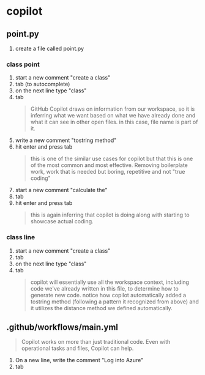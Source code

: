 # copilot

## point.py
1. create a file called point.py

### class point
1. start a new comment "create a class"
1. tab (to autocomplete)
1. on the next line type "class"
1. tab
    > GitHub Copilot draws on information from our workspace, so it is inferring what we want based on what we have already done and what it can see in other open files. in this case, file name is part of it.
1. write a new comment "tostring method"
1. hit enter and press tab
    > this is one of the similar use cases for copilot but that this is one of the most common and most effective. Removing boilerplate work, work that is needed but boring, repetitive and not "true coding"
1. start a new comment "calculate the"
1. tab
1. hit enter and press tab
    > this is again inferring that copilot is doing along with starting to showcase actual coding.

### class line
1. start a new comment "create a class"
1. tab
1. on the next line type "class"
1. tab
    > copilot will essentially use all the workspace context, including code we've already written in this file, to determine how to generate new code. notice how copilot automatically added a tostring method (following a pattern it recognized from above) and it utilizes the distance method we defined automatically.

## .github/workflows/main.yml
> Copilot works on more than just traditional code. Even with operational tasks and files, Copilot can help.

1. On a new line, write the comment "Log into Azure"
1. tab